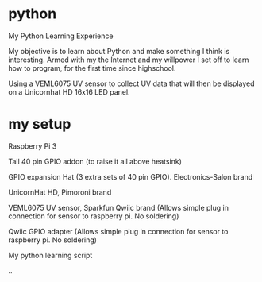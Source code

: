 # python
My Python Learning Experience

My objective is to learn about Python and make something I think is interesting. Armed with my the Internet and my willpower I set off to learn how to program, for the first time since highschool.

Using a VEML6075 UV sensor to collect UV data that will then be displayed on a Unicornhat HD 16x16 LED panel.


# my setup

Raspberry Pi 3

Tall 40 pin GPIO addon (to raise it all above heatsink)

GPIO expansion Hat (3 extra sets of 40 pin GPIO). Electronics-Salon brand

UnicornHat HD, Pimoroni brand

VEML6075 UV sensor, Sparkfun Qwiic brand (Allows simple plug in connection for sensor to raspberry pi. No soldering)

Qwiic GPIO adapter (Allows simple plug in connection for sensor to raspberry pi. No soldering)

My python learning script

..


